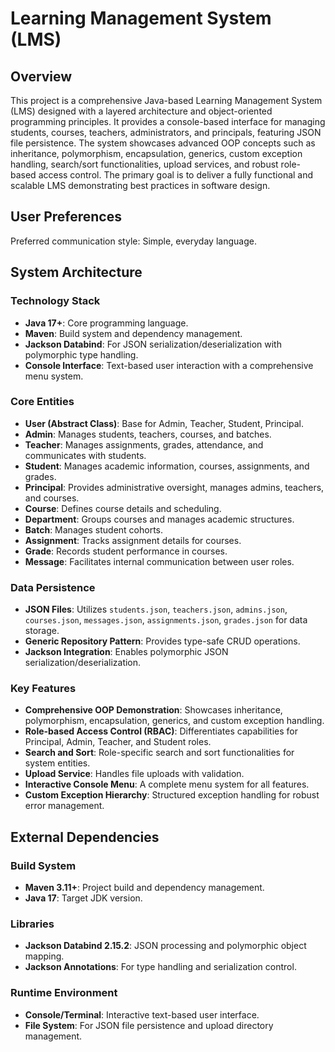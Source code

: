 # Learning Management System (LMS)

## Overview
This project is a comprehensive Java-based Learning Management System (LMS) designed with a layered architecture and object-oriented programming principles. It provides a console-based interface for managing students, courses, teachers, administrators, and principals, featuring JSON file persistence. The system showcases advanced OOP concepts such as inheritance, polymorphism, encapsulation, generics, custom exception handling, search/sort functionalities, upload services, and robust role-based access control. The primary goal is to deliver a fully functional and scalable LMS demonstrating best practices in software design.

## User Preferences
Preferred communication style: Simple, everyday language.

## System Architecture

### Technology Stack
- **Java 17+**: Core programming language.
- **Maven**: Build system and dependency management.
- **Jackson Databind**: For JSON serialization/deserialization with polymorphic type handling.
- **Console Interface**: Text-based user interaction with a comprehensive menu system.

### Core Entities
- **User (Abstract Class)**: Base for Admin, Teacher, Student, Principal.
- **Admin**: Manages students, teachers, courses, and batches.
- **Teacher**: Manages assignments, grades, attendance, and communicates with students.
- **Student**: Manages academic information, courses, assignments, and grades.
- **Principal**: Provides administrative oversight, manages admins, teachers, and courses.
- **Course**: Defines course details and scheduling.
- **Department**: Groups courses and manages academic structures.
- **Batch**: Manages student cohorts.
- **Assignment**: Tracks assignment details for courses.
- **Grade**: Records student performance in courses.
- **Message**: Facilitates internal communication between user roles.

### Data Persistence
- **JSON Files**: Utilizes `students.json`, `teachers.json`, `admins.json`, `courses.json`, `messages.json`, `assignments.json`, `grades.json` for data storage.
- **Generic Repository Pattern**: Provides type-safe CRUD operations.
- **Jackson Integration**: Enables polymorphic JSON serialization/deserialization.

### Key Features
- **Comprehensive OOP Demonstration**: Showcases inheritance, polymorphism, encapsulation, generics, and custom exception handling.
- **Role-based Access Control (RBAC)**: Differentiates capabilities for Principal, Admin, Teacher, and Student roles.
- **Search and Sort**: Role-specific search and sort functionalities for system entities.
- **Upload Service**: Handles file uploads with validation.
- **Interactive Console Menu**: A complete menu system for all features.
- **Custom Exception Hierarchy**: Structured exception handling for robust error management.

## External Dependencies

### Build System
- **Maven 3.11+**: Project build and dependency management.
- **Java 17**: Target JDK version.

### Libraries
- **Jackson Databind 2.15.2**: JSON processing and polymorphic object mapping.
- **Jackson Annotations**: For type handling and serialization control.

### Runtime Environment
- **Console/Terminal**: Interactive text-based user interface.
- **File System**: For JSON file persistence and upload directory management.